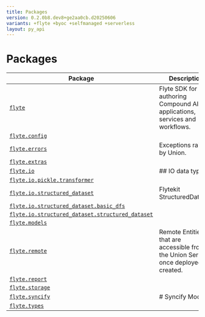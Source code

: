```yaml
---
title: Packages
version: 0.2.0b8.dev8+ge2aa0cb.d20250606
variants: +flyte +byoc +selfmanaged +serverless
layout: py_api
---
```


# Packages

| Package | Description |
|-|-|
| [`flyte`](flyte) | Flyte SDK for authoring Compound AI applications, services and workflows. |
| [`flyte.config`](flyte.config) |  |
| [`flyte.errors`](flyte.errors) | Exceptions raised by Union. |
| [`flyte.extras`](flyte.extras) |  |
| [`flyte.io`](flyte.io) | ## IO data types. |
| [`flyte.io.pickle.transformer`](flyte.io.pickle.transformer) |  |
| [`flyte.io.structured_dataset`](flyte.io.structured_dataset) | Flytekit StructuredDataset. |
| [`flyte.io.structured_dataset.basic_dfs`](flyte.io.structured_dataset.basic_dfs) |  |
| [`flyte.io.structured_dataset.structured_dataset`](flyte.io.structured_dataset.structured_dataset) |  |
| [`flyte.models`](flyte.models) |  |
| [`flyte.remote`](flyte.remote) | Remote Entities that are accessible from the Union Server once deployed or created. |
| [`flyte.report`](flyte.report) |  |
| [`flyte.storage`](flyte.storage) |  |
| [`flyte.syncify`](flyte.syncify) | # Syncify Module. |
| [`flyte.types`](flyte.types) |  |
